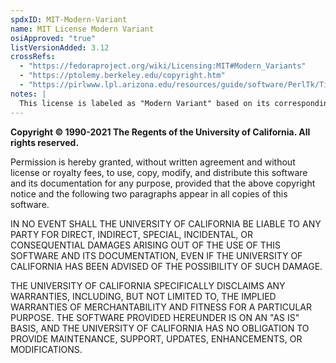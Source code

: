 ```yaml
---
spdxID: MIT-Modern-Variant
name: MIT License Modern Variant
osiApproved: "true"
listVersionAdded: 3.12
crossRefs: 
  - "https://fedoraproject.org/wiki/Licensing:MIT#Modern_Variants"
  - "https://ptolemy.berkeley.edu/copyright.htm"
  - "https://pirlwww.lpl.arizona.edu/resources/guide/software/PerlTk/Tixlic.html"
notes: |
  This license is labeled as "Modern Variant" based on its corresponding listing on the Fedora licensing wiki page.
---
```


**Copyright © 1990-2021 The Regents of the University of California. All rights reserved.**

Permission is hereby granted, without written agreement and without license or royalty fees, to use, copy, modify, and distribute this software and its documentation for any purpose, provided that the above copyright notice and the following two paragraphs appear in all copies of this software.

IN NO EVENT SHALL THE UNIVERSITY OF CALIFORNIA BE LIABLE TO ANY PARTY FOR DIRECT, INDIRECT, SPECIAL, INCIDENTAL, OR CONSEQUENTIAL DAMAGES ARISING OUT OF THE USE OF THIS SOFTWARE AND ITS DOCUMENTATION, EVEN IF THE UNIVERSITY OF CALIFORNIA HAS BEEN ADVISED OF THE POSSIBILITY OF SUCH DAMAGE.

THE UNIVERSITY OF CALIFORNIA SPECIFICALLY DISCLAIMS ANY WARRANTIES, INCLUDING, BUT NOT LIMITED TO, THE IMPLIED WARRANTIES OF MERCHANTABILITY AND FITNESS FOR A PARTICULAR PURPOSE. THE SOFTWARE PROVIDED HEREUNDER IS ON AN "AS IS" BASIS, AND THE UNIVERSITY OF CALIFORNIA HAS NO OBLIGATION TO PROVIDE MAINTENANCE, SUPPORT, UPDATES, ENHANCEMENTS, OR MODIFICATIONS.
